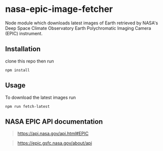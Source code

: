 # nasa-epic-image-fetcher

Node module which downloads latest images of Earth retrieved by NASA's 
Deep Space Climate Observatory
Earth Polychromatic Imaging Camera (EPIC) instrument.

## Installation
clone this repo then run

`npm install`

## Usage

To download the latest images run

`npm run fetch-latest`

## NASA EPIC API documentation

> https://api.nasa.gov/api.html#EPIC

> https://epic.gsfc.nasa.gov/about/api